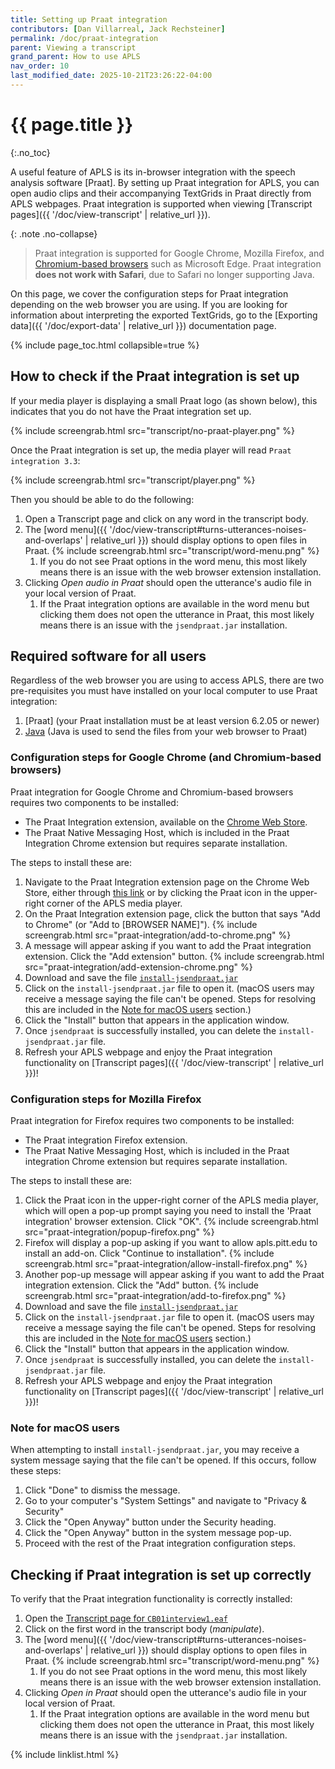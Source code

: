 ```yaml
---
title: Setting up Praat integration
contributors: [Dan Villarreal, Jack Rechsteiner]
permalink: /doc/praat-integration
parent: Viewing a transcript
grand_parent: How to use APLS
nav_order: 10
last_modified_date: 2025-10-21T23:26:22-04:00
---
```


# {{ page.title }}
{:.no_toc}

A useful feature of APLS is its in-browser integration with the speech analysis software [Praat]. 
By setting up Praat integration for APLS, you can open audio clips and their accompanying TextGrids in Praat directly from APLS webpages.
Praat integration is supported when viewing [<span class="apls-page">Transcript</span> pages]({{ '/doc/view-transcript' | relative_url }}).

{: .note .no-collapse}
> Praat integration is supported for Google Chrome, Mozilla Firefox, and [Chromium-based browsers](https://en.wikipedia.org/wiki/Chromium_(web_browser)#Browsers_based_on_Chromium) such as Microsoft Edge. Praat integration **does not work with Safari**, due to Safari no longer supporting Java. 

On this page, we cover the configuration steps for Praat integration depending on the web browser you are using. 
If you are looking for information about interpreting the exported TextGrids, go to the [Exporting data]({{ '/doc/export-data' | relative_url }}) documentation page.

{% include page_toc.html collapsible=true %}

## How to check if the Praat integration is set up

If your media player is displaying a small Praat logo (as shown below), this indicates that you do not have the Praat integration set up.

{% include screengrab.html src="transcript/no-praat-player.png" %}

Once the Praat integration is set up, the media player will read `Praat integration 3.3`:

{% include screengrab.html src="transcript/player.png" %}

Then you should be able to do the following:

1. Open a <span class="apls-page">Transcript</span> page and click on any word in the transcript body.
1. The [word menu]({{ '/doc/view-transcript#turns-utterances-noises-and-overlaps' | relative_url }}) should display options to open files in Praat.
   {% include screengrab.html src="transcript/word-menu.png" %}
   1. If you do not see Praat options in the word menu, this most likely means there is an issue with the web browser extension installation.
1. Clicking *Open audio in Praat* should open the utterance's audio file in your local version of Praat.
   1. If the Praat integration options are available in the word menu but clicking them does not open the utterance in Praat, this most likely means there is an issue with the `jsendpraat.jar` installation.

## Required software for all users

Regardless of the web browser you are using to access APLS, there are two pre-requisites you must have installed on your local computer to use Praat integration:

1. [Praat] (your Praat installation must be at least version 6.2.05 or newer)
1. [Java](http://www.java.com/) (Java is used to send the files from your web browser to Praat)

### Configuration steps for Google Chrome (and Chromium-based browsers)

Praat integration for Google Chrome and Chromium-based browsers requires two components to be installed:

- The Praat Integration extension, available on the [Chrome Web Store](https://chromewebstore.google.com/detail/Praat%20Integration/hmmnebkieionilgpepijmfabdickmnig).
- The Praat Native Messaging Host, which is included in the Praat Integration Chrome extension but requires separate installation.

The steps to install these are:

1. Navigate to the Praat Integration extension page on the Chrome Web Store, either through [this link](https://chromewebstore.google.com/detail/Praat%20Integration/hmmnebkieionilgpepijmfabdickmnig) or by clicking the Praat icon in the upper-right corner of the APLS media player.
1. On the Praat Integration extension page, click the button that says "Add to Chrome" (or "Add to [BROWSER NAME]").
   {% include screengrab.html src="praat-integration/add-to-chrome.png" %}
1. A message will appear asking if you want to add the Praat integration extension. Click the "Add extension" button.
   {% include screengrab.html src="praat-integration/add-extension-chrome.png" %}
1. Download and save the file [`install-jsendpraat.jar`](chrome-extension://hmmnebkieionilgpepijmfabdickmnig/install-jsendpraat.jar)
1. Click on the `install-jsendpraat.jar` file to open it. (macOS users may receive a message saying the file can't be opened. Steps for resolving this are included in the [Note for macOS users](#note-for-macos-users) section.)
1. Click the "Install" button that appears in the application window.
1. Once `jsendpraat` is successfully installed, you can delete the `install-jsendpraat.jar` file.
1. Refresh your APLS webpage and enjoy the Praat integration functionality on [<span class="apls-page">Transcript</span> pages]({{ '/doc/view-transcript' | relative_url }})!

### Configuration steps for Mozilla Firefox

Praat integration for Firefox requires two components to be installed:

- The Praat integration Firefox extension.
- The Praat Native Messaging Host, which is included in the Praat integration Chrome extension but requires separate installation.

The steps to install these are:

1. Click the Praat icon in the upper-right corner of the APLS media player, which will open a pop-up prompt saying you need to install the 'Praat integration' browser extension. Click "OK".
   {% include screengrab.html src="praat-integration/popup-firefox.png" %}
1. Firefox will display a pop-up asking if you want to allow apls.pitt.edu to install an add-on. Click "Continue to installation".
   {% include screengrab.html src="praat-integration/allow-install-firefox.png" %}
1. Another pop-up message will appear asking if you want to add the Praat integration extension. Click the "Add" button.
   {% include screengrab.html src="praat-integration/add-to-firefox.png" %}
1. Download and save the file [`install-jsendpraat.jar`](moz-extension://4d74e341-1ea5-4f86-b7ac-7f6613e0ca43/install-jsendpraat.jar)
1. Click on the `install-jsendpraat.jar` file to open it. (macOS users may receive a message saying the file can't be opened. Steps for resolving this are included in the [Note for macOS users](#note-for-macos-users) section.)
1. Click the "Install" button that appears in the application window.
1. Once `jsendpraat` is successfully installed, you can delete the `install-jsendpraat.jar` file.
1. Refresh your APLS webpage and enjoy the Praat integration functionality on [<span class="apls-page">Transcript</span> pages]({{ '/doc/view-transcript' | relative_url }})!

### Note for macOS users 

When attempting to install `install-jsendpraat.jar`, you may receive a system message saying that the file can't be opened. 
If this occurs, follow these steps:

1. Click "Done" to dismiss the message.
1. Go to your computer's "System Settings" and navigate to "Privacy & Security"
1. Click the "Open Anyway" button under the Security heading.
1. Click the "Open Anyway" button in the system message pop-up.
1. Proceed with the rest of the Praat integration configuration steps.

## Checking if Praat integration is set up correctly

To verify that the Praat integration functionality is correctly installed: 

1. Open the [<span class="apls-page">Transcript</span> page for `CB01interview1.eaf`](https://apls.pitt.edu/labbcat/transcript?transcript=CB01interview1.eaf) 
1. Click on the first word in the transcript body (*manipulate*). 
1. The [word menu]({{ '/doc/view-transcript#turns-utterances-noises-and-overlaps' | relative_url }}) should display options to open files in Praat. 
   {% include screengrab.html src="transcript/word-menu.png" %}
   1. If you do not see Praat options in the word menu, this most likely means there is an issue with the web browser extension installation.
1. Clicking *Open in Praat* should open the utterance's audio file in your local version of Praat.
   1. If the Praat integration options are available in the word menu but clicking them does not open the utterance in Praat, this most likely means there is an issue with the `jsendpraat.jar` installation.
   
{% include linklist.html %}